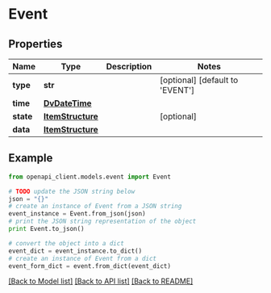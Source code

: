 # Event


## Properties

Name | Type | Description | Notes
------------ | ------------- | ------------- | -------------
**type** | **str** |  | [optional] [default to 'EVENT']
**time** | [**DvDateTime**](DvDateTime.md) |  | 
**state** | [**ItemStructure**](ItemStructure.md) |  | [optional] 
**data** | [**ItemStructure**](ItemStructure.md) |  | 

## Example

```python
from openapi_client.models.event import Event

# TODO update the JSON string below
json = "{}"
# create an instance of Event from a JSON string
event_instance = Event.from_json(json)
# print the JSON string representation of the object
print Event.to_json()

# convert the object into a dict
event_dict = event_instance.to_dict()
# create an instance of Event from a dict
event_form_dict = event.from_dict(event_dict)
```
[[Back to Model list]](../README.md#documentation-for-models) [[Back to API list]](../README.md#documentation-for-api-endpoints) [[Back to README]](../README.md)


